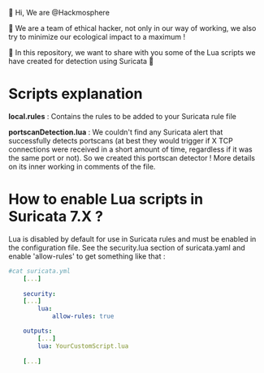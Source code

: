 👋 Hi, We are @Hackmosphere

🌱 We are a team of ethical hacker, not only in our way of working, we also try to minimize our ecological impact to a maximum !

💞️ In this repository, we want to share with you some of the Lua scripts we have created for detection using Suricata 💞️

# Scripts explanation
**local.rules** : Contains the rules to be added to your Suricata rule file 

**portscanDetection.lua** : We couldn't find any Suricata alert that successfully detects portscans (at best they would trigger if X TCP connections were received in a short amount of time, regardless if it was the same port or not). So we created this portscan detector ! More details on its inner working in comments of the file.

# How to enable Lua scripts in Suricata 7.X ? 
Lua is disabled by default for use in Suricata rules and must be enabled in the configuration file. 
See the security.lua section of suricata.yaml and enable 'allow-rules' to get something like that :
```yaml
#cat suricata.yml
    [...] 
  
    security:
    [...] 
        lua:
            allow-rules: true 

    outputs: 
        [...]
        lua: YourCustomScript.lua 
    
    [...]

